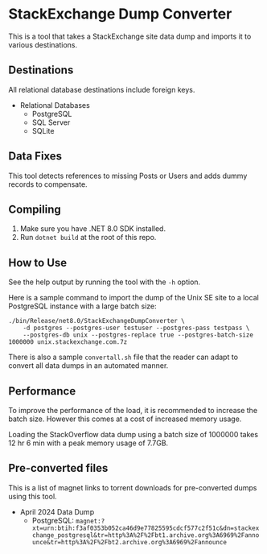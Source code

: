 # StackExchange Dump Converter

This is a tool that takes a StackExchange site data dump and imports it to various destinations.

## Destinations

All relational database destinations include foreign keys.

* Relational Databases
  * PostgreSQL
  * SQL Server
  * SQLite

## Data Fixes

This tool detects references to missing Posts or Users and adds dummy records to compensate.

## Compiling

1. Make sure you have .NET 8.0 SDK installed.
2. Run `dotnet build` at the root of this repo.

## How to Use

See the help output by running the tool with the `-h` option.

Here is a sample command to import the dump of the Unix SE site to a local PostgreSQL instance with a large batch size:

```shell
./bin/Release/net8.0/StackExchangeDumpConverter \                  
    -d postgres --postgres-user testuser --postgres-pass testpass \
    --postgres-db unix --postgres-replace true --postgres-batch-size 1000000 unix.stackexchange.com.7z
```

There is also a sample `convertall.sh` file that the reader can adapt to convert all 
data dumps in an automated manner.

## Performance

To improve the performance of the load, it is recommended to increase the batch size. However this comes at 
a cost of increased memory usage.

Loading the StackOverflow data dump using a batch size of 1000000 takes 12 hr 6 min with a peak memory usage of 7.7GB.

## Pre-converted files

This is a list of magnet links to torrent downloads for pre-converted dumps using this tool.

* April 2024 Data Dump
  * PostgreSQL: `magnet:?xt=urn:btih:f3af0353b052ca46d9e77825595cdcf577c2f51c&dn=stackexchange_postgresql&tr=http%3A%2F%2Fbt1.archive.org%3A6969%2Fannounce&tr=http%3A%2F%2Fbt2.archive.org%3A6969%2Fannounce`
